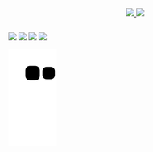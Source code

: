 <!--- 👋 Olá, eu sou o Gabriel Müller DS
- 👀 Tenho interesse em Desenvolvimento de Sistemas e Volêi
- 🌱 Ainda estou em fase de aprendizagem
- 📫 Como podem me encontrar?
- Instagram: @gabriel_mullersz
- Facebook: Gabriel M. Santos
- WhatsApp: +55 (11) 97295-3440-->
 <div align="center">
  <a href="https://github.com/GabrielMullerDS">
  <img height="180em" src="https://github-readme-stats.vercel.app/api?username=GabrielMullerDS&show_icons=true&theme=tokyonight&include_all_commits=true&count_private=true"/>
  <img height="180em" src="https://github-readme-stats.vercel.app/api/top-langs/?username=GabrielMullerDS&layout=compact&langs_count=7&theme=tokyonight"/>
</div>
  
  ##
 
<div> 
  <a href="https://instagram.com/gabriel_mullersz" target="_blank"><img src="https://img.shields.io/badge/Instagram-4B0082?style=for-the-badge&logo=instagram&logoColor=white" target="_blank"></a>
 <a href="https://discord.gg/8s6xwjG26a" target="_blank"><img src="https://img.shields.io/badge/Discord-7289DA?style=for-the-badge&logo=discord&logoColor=white" target="_blank"></a> 
  <a href = "mailto:contatorafaballerini@gmail.com"><img src="https://img.shields.io/badge/-Gmail-%23333?style=for-the-badge&logo=gmail&logoColor=white" target="_blank"></a>
  <a href="https://www.linkedin.com/in/rafaella-ballerini-45875016a" target="_blank"><img src="https://img.shields.io/badge/-LinkedIn-%230077B5?style=for-the-badge&logo=linkedin&logoColor=white" target="_blank"></a> 
 
  ![Snake animation](https://github.com/rafaballerini/rafaballerini/blob/output/github-contribution-grid-snake.svg)
 
</div>
